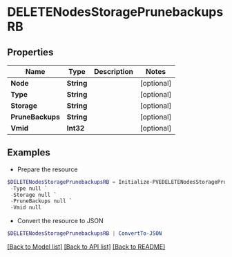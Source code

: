 # DELETENodesStoragePrunebackupsRB
## Properties

Name | Type | Description | Notes
------------ | ------------- | ------------- | -------------
**Node** | **String** |  | [optional] 
**Type** | **String** |  | [optional] 
**Storage** | **String** |  | [optional] 
**PruneBackups** | **String** |  | [optional] 
**Vmid** | **Int32** |  | [optional] 

## Examples

- Prepare the resource
```powershell
$DELETENodesStoragePrunebackupsRB = Initialize-PVEDELETENodesStoragePrunebackupsRB  -Node null `
 -Type null `
 -Storage null `
 -PruneBackups null `
 -Vmid null
```

- Convert the resource to JSON
```powershell
$DELETENodesStoragePrunebackupsRB | ConvertTo-JSON
```

[[Back to Model list]](../README.md#documentation-for-models) [[Back to API list]](../README.md#documentation-for-api-endpoints) [[Back to README]](../README.md)

